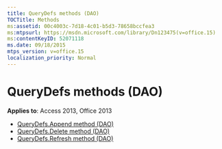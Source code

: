 ```yaml
---
title: QueryDefs methods (DAO)
TOCTitle: Methods
ms:assetid: 00c4003c-7d18-4c01-b5d3-78658bccfea3
ms:mtpsurl: https://msdn.microsoft.com/library/Dn123475(v=office.15)
ms:contentKeyID: 52071118
ms.date: 09/18/2015
mtps_version: v=office.15
localization_priority: Normal
---
```


# QueryDefs methods (DAO)

**Applies to**: Access 2013, Office 2013

- [QueryDefs.Append method (DAO)](querydefs-append-method-dao.md)
- [QueryDefs.Delete method (DAO)](querydefs-delete-method-dao.md)
- [QueryDefs.Refresh method (DAO)](querydefs-refresh-method-dao.md)


